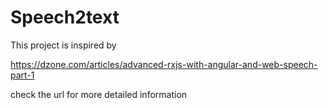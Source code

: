 # Speech2text

This project is inspired by

https://dzone.com/articles/advanced-rxjs-with-angular-and-web-speech-part-1

check the url for more detailed information
